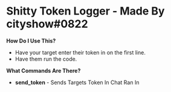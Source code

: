 # Shitty Token Logger - Made By cityshow#0822

**How Do I Use This?**

- Have your target enter their token in on the first line.
- Have them run the code.

**What Commands Are There?**

- **send_token** - Sends Targets Token In Chat Ran In
